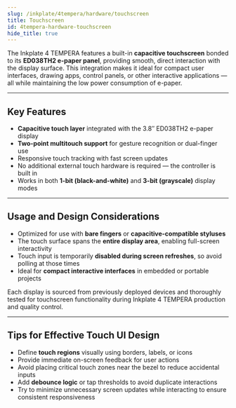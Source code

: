 ```yaml
---
slug: /inkplate/4tempera/hardware/touchscreen
title: Touchscreen
id: 4tempera-hardware-touchscreen
hide_title: true
---
```


<SectionTitle title="Touchscreen Overview" backgroundImage="img/touchscreen.jpg" />

The Inkplate 4 TEMPERA features a built-in **capacitive touchscreen** bonded to its **ED038TH2 e-paper panel**, providing smooth, direct interaction with the display surface. This integration makes it ideal for compact user interfaces, drawing apps, control panels, or other interactive applications — all while maintaining the low power consumption of e-paper.

---

## Key Features

- **Capacitive touch layer** integrated with the 3.8″ ED038TH2 e-paper display  
- **Two-point multitouch support** for gesture recognition or dual-finger use  
- Responsive touch tracking with fast screen updates  
- No additional external touch hardware is required — the controller is built in  
- Works in both **1-bit (black-and-white)** and **3-bit (grayscale)** display modes

---

## Usage and Design Considerations

- Optimized for use with **bare fingers** or **capacitive-compatible styluses**  
- The touch surface spans the **entire display area**, enabling full-screen interactivity  
- Touch input is temporarily **disabled during screen refreshes**, so avoid polling at those times  
- Ideal for **compact interactive interfaces** in embedded or portable projects

<InfoBox>Each display is sourced from previously deployed devices and thoroughly tested for touchscreen functionality during Inkplate 4 TEMPERA production and quality control.</InfoBox>

---

## Tips for Effective Touch UI Design

- Define **touch regions** visually using borders, labels, or icons  
- Provide immediate on-screen feedback for user actions  
- Avoid placing critical touch zones near the bezel to reduce accidental inputs  
- Add **debounce logic** or tap thresholds to avoid duplicate interactions  
- Try to minimize unnecessary screen updates while interacting to ensure consistent responsiveness